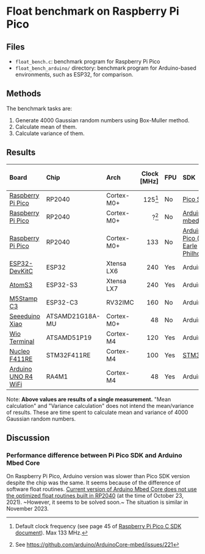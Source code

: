 # Float benchmark on Raspberry Pi Pico
## Files
- `float_bench.c`: benchmark program for Raspberry Pi Pico
- `float_bench_arduino/` directory: benchmark program for Arduino-based environments, such as ESP32, for comparison.

## Methods
The benchmark tasks are:
1. Generate 4000 Gaussian random numbers using Box-Muller method.
2. Calculate mean of them.
3. Calculate variance of them.

## Results
| Board | Chip | Arch | Clock [MHz] | FPU | SDK | Generation [us] | Mean calculation [us] | Variance calculation [us] |
| :-- | :-- | :-- | --: | :-- | :-- | --: | --: | --: |
| [Raspberry Pi Pico](https://www.raspberrypi.com/documentation/microcontrollers/raspberry-pi-pico.html) | RP2040 | Cortex-M0+ | 125[^1] | No | [Pico SDK](https://github.com/raspberrypi/pico-sdk) | 49081 | 11560 | 17100 |
| [Raspberry Pi Pico](https://www.raspberrypi.com/documentation/microcontrollers/raspberry-pi-pico.html) | RP2040 | Cortex-M0+ | ?[^2] | No | [Arduino mbed core](https://blog.arduino.cc/2021/04/27/arduino-mbed-core-for-rp2040-boards/) | 248237 | 27350 | 36410 |
| [Raspberry Pi Pico](https://www.raspberrypi.com/documentation/microcontrollers/raspberry-pi-pico.html) | RP2040 | Cortex-M0+ | 133 | No | [Arduino-Pico (by Earle Philhower)](https://github.com/earlephilhower/arduino-pico) | 44557 | 10420 | 15168 |
| [ESP32-DevKitC](https://docs.espressif.com/projects/esp-idf/en/latest/esp32/hw-reference/esp32/get-started-devkitc.html) | ESP32 | Xtensa LX6 | 240 | Yes | Arduino | 11965 | 3217 | 3334 |
| [AtomS3](https://docs.m5stack.com/en/core/AtomS3) | ESP32-S3 | Xtensa LX7 | 240 | Yes | Arduino | 9369 | 1138 | 1278 |
| [M5Stamp C3](https://docs.m5stack.com/en/core/stamp_c3) | ESP32-C3 | RV32IMC | 160 | No | Arduino | 135386 | 13638 | 19240 |
| [Seeeduino Xiao](https://wiki.seeedstudio.com/Seeeduino-XIAO/) | ATSAMD21G18A-MU | Cortex-M0+ | 48 | No | Arduino | 679416 | 83082 | 113193 |
| [Wio Terminal](https://wiki.seeedstudio.com/Wio_Terminal_Intro/) | ATSAMD51P19 | Cortex-M4 | 120 | Yes | Arduino | 29235 | 836 | 936 |
| [Nucleo F411RE](https://www.st.com/ja/evaluation-tools/nucleo-f411re.html) | STM32F411RE | Cortex-M4 | 100 | Yes | [STM32duino](https://github.com/stm32duino/Arduino_Core_STM32) | 16284 | 1014 | 1139 |
| [Arduino UNO R4 WiFi](https://docs.arduino.cc/hardware/uno-r4-wifi) | RA4M1 | Cortex-M4 | 48 | Yes | Arduino | 81498 | 2094 | 2344 |

[^1]: Default clock frequency (see page 45 of [Raspberry Pi Pico C SDK document](https://datasheets.raspberrypi.com/pico/raspberry-pi-pico-c-sdk.pdf)). Max 133 MHz.
[^2]: See https://github.com/arduino/ArduinoCore-mbed/issues/221

Note: **Above values are results of a single measurement.**
"Mean calculation" and "Variance calculation" does not intend the mean/variance of results.
These are time spent to calculate mean and variance of 4000 Gaussian random numbers.

## Discussion
### Performance difference between Pi Pico SDK and Arduino Mbed Core
On Raspberry Pi Pico, Arduino version was slower than Pico SDK version despite the chip was the same.
It seems because of the difference of software float routines.
[Current version of Arduino Mbed Core does not use the optimized float routines built in RP2040](https://github.com/arduino/ArduinoCore-mbed/issues/325) (at the time of October 23, 2021).
~However, it seems to be solved soon.~ The situation is similar in November 2023.
